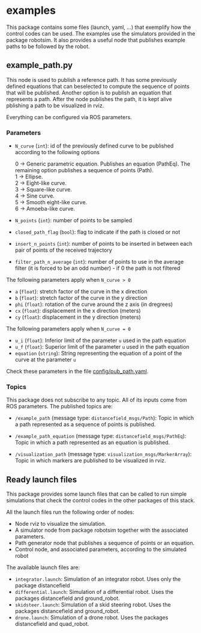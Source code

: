 # examples

This package contains some files (launch, yaml, ...) that exemplify how the control codes can be used. The examples use the simulators provided in the package robotsim. It also provides a useful node that publishes example paths to be followed by the robot.







## example_path.py


This node is used to publish a reference path. It has some previously defined equations that can beselected to compute the sequence of points that will be published. Another option is to publish an equation that represents a path. After the node publishes the path, it is kept alive pblishing a path to be visualized in rviz.

Everything can be configured via ROS parameters.


### Parameters


- `N_curve` (`int`): id of the previously defined curve to be published according to the following options

	0 &#8594; Generic parametric equation. Publishes an equation (PathEq). The remaining option publishes a sequence of points (Path). \
	1 &#8594; Ellipse. \
	2 &#8594; Eight-like curve. \
	3 &#8594; Square-like curve. \
	4 &#8594; Sine curve. \
	5 &#8594; Smooth eight-like curve. \
	6 &#8594; Amoeba-like curve.


- `N_points` (`int`): number of points to be sampled


- `closed_path_flag` (`bool`): flag to indicate if the path is closed or not

- `insert_n_points` (`int`): number of points to be inserted in between each pair of points of the received trajectory

- `filter_path_n_average` (`int`): number of points to use in the average filter (it is forced to be an odd number) - if 0 the path is not filtered



The following parameters apply when `N_curve > 0`


- `a` (`float`): stretch factor of the curve in the x direction
- `b` (`float`): stretch factor of the curve in the y direction
- `phi` (`float`): rotation of the curve around the z axis (in dregrees)
- `cx` (`float`): displacement in the x direction (meters)
- `cy` (`float`): displacement in the y direction (meters)



The following parameters apply when `N_curve = 0`


- `u_i` (`float`): Inferior limit of the parameter `u` used in the path equation
- `u_f` (`float`): Superior limit of the parameter `u` used in the path equation
- `equation` (`string`): String representing the equation of a point of the curve at the parameter `u`



Check these parameters in the file [config/pub_path.yaml](config/pub_path.yaml).





### Topics

This package does not subscribe to any topic. All of its inputs come from ROS parameters. The published topics are:

- `/example_path`  (message type: `distancefield_msgs/Path`): Topic in which a path represented as a sequence of points is published.

- `/example_path_equation`  (message type: `distancefield_msgs/PathEq`): Topic in which a path represented as an equation is published.

- `/visualization_path`  (message type: `visualization_msgs/MarkerArray`): Topic in which markers are published to be visualized in rviz.





## Ready launch files

This package provides some launch files that can be called to run simple simulations that check the control codes in the other packages of this stack.

All the launch files run the following order of nodes:

- Node rviz to visualize the simulation.
- A simulator node from package robotsim together with the associated parameters.
- Path generator node that publishes a sequence of points or an equation.
- Control node, and associated parameters, according to the simulated robot

The available launch files are:

- `integrator.launch`: Simulation of an integrator robot. Uses only the package distancefield
- `differential.launch`: Simulation of a differential robot. Uses the packages distancefield and ground_robot.
- `skidsteer.launch`: Simulation of a skid steering robot. Uses the packages distancefield and ground_robot.
- `drone.launch`: Simulation of a drone robot. Uses the packages distancefield and quad_robot.








